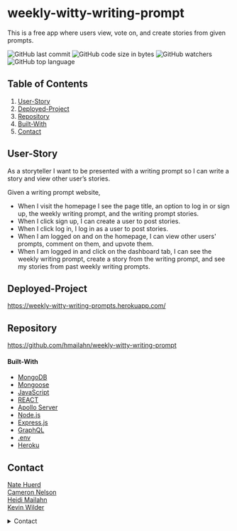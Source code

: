 # weekly-witty-writing-prompt
This is a free app where users view, vote on, and create stories from given prompts.

![GitHub last commit](https://img.shields.io/github/last-commit/Nate-Huerd/weekly-witty-writing-prompt)  ![GitHub code size in bytes](https://img.shields.io/github/languages/code-size/Nate-Huerd/weekly-witty-writing-prompt)  ![GitHub watchers](https://img.shields.io/github/watchers/Nate-Huerd/weekly-witty-writing-prompt?label=Watch&style=social)  ![GitHub top language](https://img.shields.io/github/languages/top/Nate-Huerd/weekly-witty-writing-prompt)  

## Table of Contents 
1. [User-Story](#User-Story)
1. [Deployed-Project](#Deployed-Project)
1. [Repository](#Repository)
1. [Built-With](#Built-With)
2. [Contact](#Contact)

## User-Story
As a storyteller I want to be presented with a writing prompt so I can write a story and view other user’s stories.

Given a writing prompt website, 
- When I visit the homepage I see the page title, an option to log in or sign up, the weekly writing prompt, and the writing prompt stories.
- When I click sign up, I can create a user to post stories.
- When I click log in, I log in as a user to post stories.
- When I am logged on and on the homepage, I can view other users' prompts, comment on them, and upvote them. 
- When I am logged in and click on the dashboard tab, I can see the weekly writing prompt, create a story from the writing prompt, and see my stories from past weekly writing prompts.

## Deployed-Project
https://weekly-witty-writing-prompts.herokuapp.com/


## Repository
https://github.com/hmailahn/weekly-witty-writing-prompt


#### Built-With

- <a href="https://www.mongodb.com/">MongoDB</a>
- <a href="https://mongoosejs.com/">Mongoose</a>
- <a href="https://www.javascript.com/">JavaScript</a>
- <a href="https://reactjs.org/">REACT</a>
- <a href="https://www.apollographql.com/docs/apollo-server/">Apollo Server</a>
- <a href="https://nodejs.org/">Node.js</a>
- <a href="https://www.npmjs.com/package/express">Express.js</a>
- <a href="https://graphql.org/">GraphQL</a>
- <a href="https://www.npmjs.com/package/dotenv">.env</a>
- <a href="https://www.heroku.com/">Heroku</a>

## Contact
[Nate Huerd](https://github.com/Nate-Huerd) <br>
[Cameron Nelson](https://github.com/Thiccie-C) <br>
[Heidi Mailahn](https://github.com/hmailahn) <br>
[Kevin Wilder](https://github.com/Kawilder) <br>
<details>
    <summary>Contact</summary>
    nelsonnoremac@gmail.com <br>
    mailahnheidi@gmail.com <br>
    nhuerd3@gmail.com <br>
    kevin_wilde564@yahoo.com <br>
</details>

